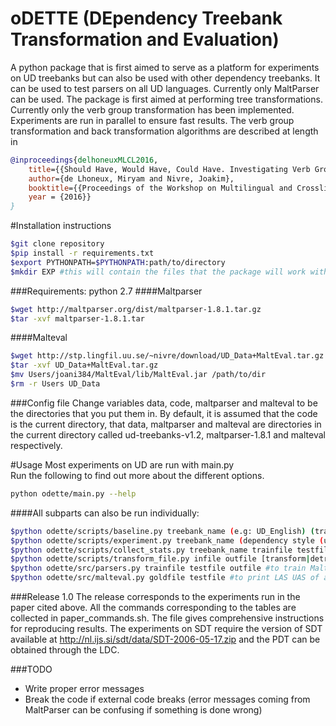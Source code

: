 # oDETTE (DEpendency Treebank Transformation and Evaluation)
A python package that is first aimed to serve as a platform for experiments on UD treebanks but can also be used with other dependency treebanks. It can be used to test parsers on all UD languages. Currently only MaltParser can be used. The package is first aimed at performing tree transformations. Currently only the verb group transformation has been implemented. Experiments are run in parallel to ensure fast results. 
 The verb group transformation and back transformation algorithms are described at length in

```bibtex
@inproceedings{delhoneuxMLCL2016,
    title={{Should Have, Would Have, Could Have. Investigating Verb Group Representations for Parsing with Universal Dependencies}},
    author={de Lhoneux, Miryam and Nivre, Joakim},
    booktitle={{Proceedings of the Workshop on Multilingual and Crosslingual Methods in NLP}},
    year = {2016}}
}

```
#Installation instructions
```bash
$git clone repository 
$pip install -r requirements.txt
$export PYTHONPATH=$PYTHONPATH:path/to/directory
$mkdir EXP #this will contain the files that the package will work with
```
###Requirements: 
python 2.7
####Maltparser
```bash
$wget http://maltparser.org/dist/maltparser-1.8.1.tar.gz
$tar -xvf maltparser-1.8.1.tar
```
####Malteval
```bash
$wget http://stp.lingfil.uu.se/~nivre/download/UD_Data+MaltEval.tar.gz
$tar -xvf UD_Data+MaltEval.tar.gz 
$mv Users/joani384/MaltEval/lib/MaltEval.jar /path/to/dir
$rm -r Users UD_Data
```
###Config file
Change variables data, code, maltparser and malteval to be the directories that you put them in. By default, it is assumed that the code is the current directory, that data, maltparser and malteval are directories in the current directory called ud-treebanks-v1.2, maltparser-1.8.1 and malteval respectively. 

#Usage
Most experiments on UD are run with main.py   
Run the following to find out more about the different options.
```bash
python odette/main.py --help
```
####All subparts can also be run individually:
```bash
$python odette/scripts/baseline.py treebank_name (e.g: UD_English) (trainfile testfile) #to run an individual baseline
$python odette/scripts/experiment.py treebank_name (dependency style (ud or pdt), POS-style (ud, pdt or sdt) ambig/orig/disambig) #to run a single transformation experiment (see paper to make sense of optional arguments)
$python odette/scripts/collect_stats.py treebank_name trainfile testfile (dependency style) #to collect stats of a single language
$python odette/scripts/transform_file.py infile outfile [transform|detransform|to_conllx] #to apply the change to a file
$python odette/src/parsers.py trainfile testfile outfile #to train Maltparser on a file and parse another
$python odette/src/malteval.py goldfile testfile #to print LAS UAS of a parsed file
```

###Release 1.0
The release corresponds to the experiments run in the paper cited above. All the commands corresponding to the tables are collected in paper\_commands.sh. The file gives comprehensive instructions for reproducing results. The experiments on SDT require the version of SDT available at http://nl.ijs.si/sdt/data/SDT-2006-05-17.zip and the PDT can be obtained through the LDC.

###TODO
* Write proper error messages
* Break the code if external code breaks (error messages coming from MaltParser can be confusing if something is done wrong)
